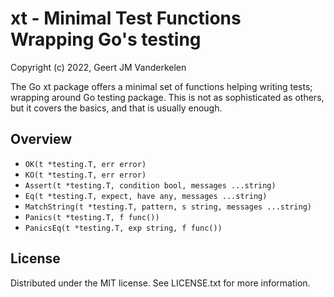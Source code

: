 xt - Minimal Test Functions Wrapping Go's testing
=================================================

Copyright (c) 2022, Geert JM Vanderkelen

The Go xt package offers a minimal set of functions helping writing tests;
wrapping around Go testing package. This is not as sophisticated as others,
but it covers the basics, and that is usually enough.

Overview
--------

* `OK(t *testing.T, err error)`
* `KO(t *testing.T, err error)`
* `Assert(t *testing.T, condition bool, messages ...string)`
* `Eq(t *testing.T, expect, have any, messages ...string)`
* `MatchString(t *testing.T, pattern, s string, messages ...string)`
* `Panics(t *testing.T, f func())`
* `PanicsEq(t *testing.T, exp string, f func())`


License
-------

Distributed under the MIT license. See LICENSE.txt for more information.
